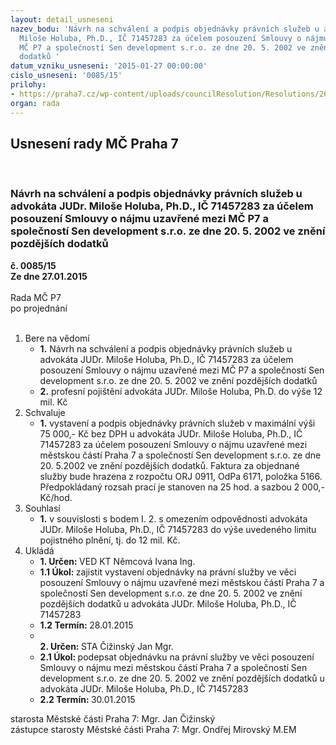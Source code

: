 ```yaml
---
layout: detail_usneseni
nazev_bodu: 'Návrh na schválení a podpis objednávky právních služeb u advokáta JUDr.
  Miloše Holuba, Ph.D., IČ 71457283 za účelem posouzení Smlouvy o nájmu uzavřené mezi
  MČ P7 a společností Sen development s.r.o. ze dne 20. 5. 2002 ve znění pozdějších
  dodatků '
datum_vzniku_usneseni: '2015-01-27 00:00:00'
cislo_usneseni: '0085/15'
prilohy:
- https://praha7.cz/wp-content/uploads/councilResolution/Resolutions/26763/6-15-p%c5%99%c3%adloha%c4%8d.1-v%c3%bdpisres-holub.pdf
organ: rada
---
```

<div id="ucUsn_pList" class="usn">
	<span><h2>Usnesení rady MČ Praha 7 </h2>
<br></span><div class="standBody">
<span><h3>Návrh na schválení a podpis objednávky právních služeb u advokáta JUDr. Miloše Holuba, Ph.D., IČ 71457283 za účelem posouzení Smlouvy o nájmu uzavřené mezi MČ P7 a společností Sen development s.r.o. ze dne 20. 5. 2002 ve znění pozdějších dodatků </h3></span><div class="center">
		<strong>č. 0085/15</strong><br>
	</div>
<div class="center">
		<strong>Ze dne 27.01.2015</strong><br><br>
	</div>Rada MČ P7<br> po projednání<br><br><ol>
<li>Bere na vědomí<ul>
<li>
<strong>1.</strong> Návrh na schválení a podpis objednávky právních služeb u advokáta JUDr. Miloše Holuba, Ph.D., IČ 71457283 za účelem posouzení Smlouvy o nájmu uzavřené mezi MČ P7 a společností Sen development s.r.o. ze dne 20. 5. 2002 ve znění pozdějších dodatků </li>
<li>
<strong>2.</strong> profesní pojištění advokáta JUDr. Miloše Holuba, Ph.D. do výše 12 mil. Kč </li>
</ul>
</li>
<li>Schvaluje<ul><li>
<strong>1.</strong> vystavení a podpis objednávky právních služeb v maximální výši 75 000,- Kč bez DPH u advokáta JUDr. Miloše Holuba, Ph.D., IČ 71457283 za účelem posouzení Smlouvy o nájmu uzavřené mezi městskou částí Praha 7 a společností Sen development s.r.o. ze dne 20. 5.2002 ve znění pozdějších dodatků. Faktura za objednané služby bude hrazena z rozpočtu ORJ 0911, OdPa 6171, položka 5166. Předpokládaný rozsah prací je stanoven na 25 hod. a sazbou 2 000,- Kč/hod.</li></ul>
</li>
<li>Souhlasí<ul><li>
<strong>1.</strong> v souvislosti s bodem I. 2. s omezením odpovědnosti advokáta JUDr. Miloše Holuba, Ph.D., IČ 71457283 do výše uvedeného limitu pojistného plnění, tj. do 12 mil. Kč.</li></ul>
</li>
<li>Ukládá<ul>
<li>
<strong>1. Určen: </strong>VED KT Němcová Ivana Ing.</li>
<li>
<strong>1.1 Úkol: </strong>zajistit vystavení objednávky na právní služby ve věci posouzení Smlouvy o nájmu uzavřené mezi městskou částí Praha 7 a společností Sen development s.r.o. ze dne 20. 5. 2002 ve znění pozdějších dodatků u advokáta JUDr. Miloše Holuba, Ph.D., IČ 71457283</li>
<li>
<strong>1.2 Termín: </strong>28.01.2015</li>
<li>
<strong><br>2. Určen: </strong>STA Čižinský Jan Mgr.</li>
<li>
<strong>2.1 Úkol: </strong>podepsat objednávku na právní služby ve věci posouzení Smlouvy o nájmu mezi městskou částí Praha 7 a společností Sen development s.r.o. ze dne 20. 5. 2002 ve znění pozdějších dodatků u advokáta JUDr. Miloše Holuba, Ph.D., IČ 71457283</li>
<li>
<strong>2.2 Termín: </strong>30.01.2015</li>
</ul>
</li>
</ol>starosta Městské části Praha 7: Mgr. Jan Čižinský<br>zástupce starosty Městské části Praha 7: Mgr. Ondřej Mirovský M.EM 
</div>
</div>